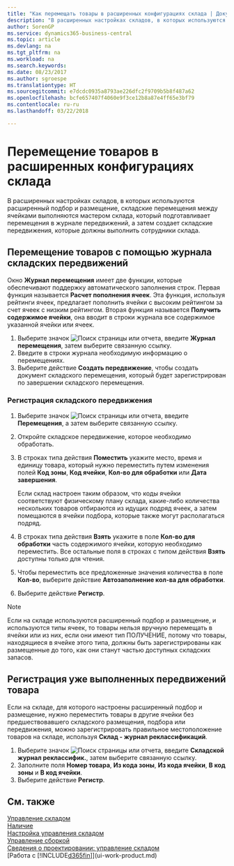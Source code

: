```yaml
---
title: "Как перемещать товары в расширенных конфигурациях склада | Документы Майкрософт"
description: "В расширенных настройках складов, в которых используются расширенный подбор и размещение, складские перемещения между ячейками выполняются мастером склада, который подготавливает перемещения в журнале передвижений, а затем создает складские передвижения, которые должны выполнить сотрудники склада."
author: SorenGP
ms.service: dynamics365-business-central
ms.topic: article
ms.devlang: na
ms.tgt_pltfrm: na
ms.workload: na
ms.search.keywords: 
ms.date: 08/23/2017
ms.author: sgroespe
ms.translationtype: HT
ms.sourcegitcommit: e7dcdc0935a8793ae226dfc2f9709b5b8f487a62
ms.openlocfilehash: bcfe657407f4060e9f3ce12b8a87e4ff65e3bf79
ms.contentlocale: ru-ru
ms.lasthandoff: 03/22/2018

---
```

# <a name="move-items-in-advanced-warehouse-configurations"></a>Перемещение товаров в расширенных конфигурациях склада
В расширенных настройках складов, в которых используются расширенный подбор и размещение, складские перемещения между ячейками выполняются мастером склада, который подготавливает перемещения в журнале передвижений, а затем создает складские передвижения, которые должны выполнить сотрудники склада.  

## <a name="to-move-items-with-the-warehouse-movement-worksheet"></a>Перемещение товаров с помощью журнала складских передвижений
Окно **Журнал перемещения** имеет две функции, которые обеспечивают поддержку автоматического заполнения строк. Первая функция называется **Расчет пополнения ячеек**. Эта функция, используя рейтинги ячеек, предлагает пополнить ячейки с высоким рейтингом за счет ячеек с низким рейтингом. Вторая функция называется **Получить содержимое ячейки**, она вводит в строки журнала все содержимое указанной ячейки или ячеек.

1.  Выберите значок ![Поиск страницы или отчета](media/ui-search/search_small.png "Значок поиска страницы или отчета"), введите **Журнал перемещения**, затем выберите связанную ссылку.  
2.  Введите в строки журнала необходимую информацию о перемещениях.  
3. Выберите действие **Создать передвижение**, чтобы создать документ складского перемещения, который будет зарегистрирован по завершении складского перемещения.  

### <a name="to-register-the-warehouse-movement"></a>Регистрация складского передвижения  
1.  Выберите значок ![Поиск страницы или отчета](media/ui-search/search_small.png "Значок поиска страницы или отчета"), введите **Перемещения**, а затем выберите связанную ссылку.  
2.  Откройте складское передвижение, которое необходимо обработать.  
3.  В строках типа действия **Поместить** укажите место, время и единицу товара, который нужно переместить путем изменения полей **Код зоны**, **Код ячейки**, **Кол-во для обработки** или **Дата завершения**.  

    Еcли склад настроен таким образом, что коды ячейки соответствуют физическому плану склада, какие-либо количества нескольких товаров отбираются из идущих подряд ячеек, а затем помещаются в ячейки подбора, которые также могут располагаться подряд.  
4.  В строках типа действия **Взять** укажите в поле **Кол-во для обработки** часть содержимого ячейки, которую необходимо переместить. Все остальные поля в строках с типом действия **Взять** доступны только для чтения.  
5.  Чтобы переместить все предложенные значения количества в поле **Кол-во**, выберите действие **Автозаполнение кол-ва для обработки**.  
6. Выберите действие **Регистр**.  

> [!NOTE]  
>  Если на складе используются расширенный подбор и размещение, и используются типы ячеек, то товары нельзя вручную перемещать в ячейки или из них, если они имеют тип ПОЛУЧЕНИЕ, потому что товары, находящиеся в ячейке этого типа, должны быть зарегистрированы как размещенные до того, как они станут частью доступных складских запасов.

## <a name="to-register-the-movement-of-an-item-that-has-already-occurred"></a>Регистрация уже выполненных передвижений товара  
Если на складе, для которого настроены расширенный подбор и размещение, нужно переместить товары в другие ячейки без предшествовавшего складского размещения, подбора или передвижения, можно зарегистрировать правильное местоположение товаров на складе, используя **Склад - журнал реклассификаций**.

1.  Выберите значок ![Поиск страницы или отчета](media/ui-search/search_small.png "Значок поиска страницы или отчета"), введите **Складской журнал реклассифик.**, затем выберите связанную ссылку.  
2.  Заполните поля **Номер товара**, **Из кода зоны**, **Из кода ячейки**, **В код зоны** и **В код ячейки**.  
3.  Выберите действие **Регистр**.  

## <a name="see-also"></a>См. также  
[Управление складом](warehouse-manage-warehouse.md)  
[Наличие](inventory-manage-inventory.md)  
[Настройка управления складом](warehouse-setup-warehouse.md)     
[Управление сборкой](assembly-assemble-items.md)    
[Сведения о проектировании: управление складом](design-details-warehouse-management.md)  
[Работа с [!INCLUDE[d365fin](includes/d365fin_md.md)]](ui-work-product.md)

